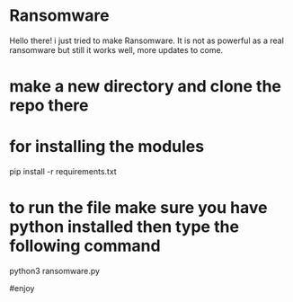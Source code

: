 # Ransomware
Hello there! i just tried to make Ransomware. It is not as powerful as a real ransomware but still it works well, more  updates to come.

# make a new directory and clone the repo there

# for installing the modules  
pip install -r requirements.txt

# to run the file make sure you have python installed then type the following command
python3 ransomware.py

#enjoy 
